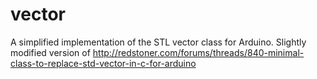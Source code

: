 # vector
A simplified implementation of the STL vector class for Arduino. Slightly modified version of http://redstoner.com/forums/threads/840-minimal-class-to-replace-std-vector-in-c-for-arduino
